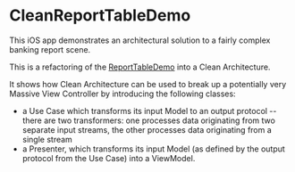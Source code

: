 # CleanReportTableDemo
This iOS app demonstrates an architectural solution to a fairly complex banking report scene.

This is a refactoring of the  [ReportTableDemo](https://github.com/lyleresnick/ReportTableDemo) into a Clean Architecture.

It shows how Clean Architecture can be used to break up a potentially very Massive View Controller by introducing the following classes:

- a Use Case which transforms its input Model to an output protocol -- there are two transformers: one processes data originating from two separate input streams, the other processes data originating from a single stream
- a Presenter, which transforms its input Model (as defined by the output protocol from the Use Case) into a ViewModel.
